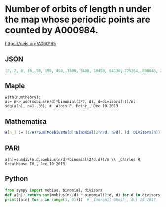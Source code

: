 # Number of orbits of length n under the map whose periodic points are counted by A000984\.
https://oeis.org/A060165
## JSON
```JSON
[2, 2, 6, 16, 50, 150, 490, 1600, 5400, 18450, 64130, 225264, 800046, 2865226, 10341150, 37566720, 137270954, 504171432, 1860277042, 6892317200, 25631327190, 95640829922, 357975249026, 1343650040256, 5056424257500, 19073789328750, 72108867614796]
```
## Maple
```Maple
with(numtheory):
a:= n-> add(mobius(n/d)*binomial(2*d, d), d=divisors(n))/n:
seq(a(n), n=1..30); # _Alois P. Heinz_, Dec 10 2013
```
## Mathematica
```Mathematica
a[n_] := (1/n)*Sum[MoebiusMu[d]*Binomial[2*n/d, n/d], {d, Divisors[n]}]; Table[a[n], {n, 1, 30}] (* _Jean-François Alcover_, Jul 16 2015 *)
```
## PARI
```PARI
a(n)=sumdiv(n,d,moebius(n/d)*binomial(2*d,d))/n \\ _Charles R Greathouse IV_, Dec 10 2013
```
## Python
```Python
from sympy import mobius, binomial, divisors
def a(n): return sum(mobius(n//d) * binomial(2*d, d) for d in divisors(n))//n
print([a(n) for n in range(1, 31)])  # _Indranil Ghosh_, Jul 24 2017
```
